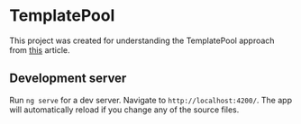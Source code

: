 # TemplatePool

This project was created for understanding the TemplatePool approach from [this](https://levelup.gitconnected.com/this-angular-technique-will-significantly-lower-code-duplication-in-big-projects-28fd62c3eadd) article.

## Development server

Run `ng serve` for a dev server. Navigate to `http://localhost:4200/`. The app will automatically reload if you change any of the source files.
